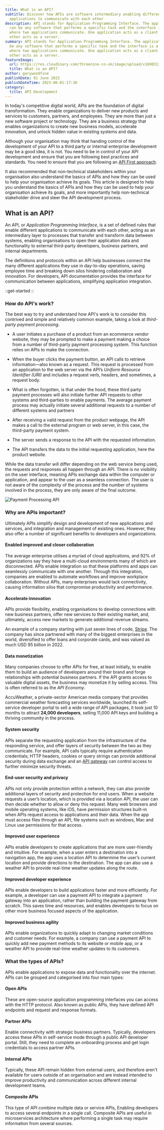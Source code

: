 ```yaml
---
title: What is an API?
subtitle: Discover how APIs are software intermediary enabling different
  applications to communicate with each other
description: API stands for Application Programming Interface. The application
  can be any software that performs a specific task and the interface is a point
  where two applications communicate. One application acts as a client and the
  other acts as a server.
summary: API stands for Application Programming Interface. The application can
  be any software that performs a specific task and the interface is a point
  where two applications communicate. One application acts as a client and the
  other acts as a server.
featureImage:
  url: https://res.cloudinary.com/threenine-co-uk/image/upload/v1690313881/what-is-an-api_fbom2y.jpg
  title: What is an API?
author: garywoodfine
publishDate: 01 June 2023
publishDateTime: 2023-06-01:17:30
category:
  title: API Development
---
```


In today's competitive digital world, APIs are the foundation of digital transformation. They enable organizations to 
deliver new products and services to customers, partners, and employees. They are more than just a new software project
or technology. They are a business strategy that enables organizations to create new business models, accelerate 
innovation, and unlock hidden value in existing systems and data.

Although your organisation may think that handing control of the development of your API to a third party or internal enterprise development
may be a good idea, it is not.  You need to be in control of your API development and ensure that you are following 
best practices and standards.  You need to ensure that you are following an [API First approach](https://threenine.blog/posts/what-is-api-first "What is API first | threenine.co.uk").

It also recommended that non-technical stakeholders within your organisation also understand the basics of APIs and
how they can be used to help your organisation achieve its goals. This article is designed to help you understand
the basics of APIs and how they can be used to help your organisation achieve its goals, and more importantly help
non-technical stakeholder drive and steer the API development process.

## What is an API?

An API, or _Application Programming Interface_, is a set of defined rules that enable different applications to 
communicate with each other, acting as an intermediary layer to processes that transfer and transform data between systems, enabling 
organisations to open their application data and functionality to external third-party developers, business partners, and 
internal departments.

The definitions and protocols within an API help businesses connect the many different applications they use in
day-to-day operations, saving employee time and breaking down silos hindering collaboration and innovation. For 
developers, API documentation provides the interface for communication between applications, simplifying application 
integration.

::get-started
::

### How do API's work?

The best way to try and understand how API's work is to consider this contrived and simple and relatively common example,
taking a look at _third-party payment processing_.

* A user initiates a purchase of a product from an ecommerce vendor website, they may be prompted to make a payment making 
a choice from a number of third-party payment processing system. This function relies on APIs to make the connection.

* When the buyer clicks the payment button, an API calls to retrieve information—also known as a request. This request 
is processed from an application to the web server via the API’s _Uniform Resource Identifier (URI)_ and includes a
request verb, headers, and sometimes, a request body.

* What is often forgotten, is that under the hood, these third party payment processes will also initiate further API 
requests to other systems and third-parties to enable payments. The average payment process may actually initiate several 
additional requests to a number of different systems and partners

* After receiving a valid request from the product webpage, the API makes a call to the external program or web server, 
in this case, the third-party payment system.


* The server sends a response to the API with the requested information.


* The API transfers the data to the initial requesting application, here the product website.

While the data transfer will differ depending on the web service being used, the requests and responses all happen 
through an API. There is no visibility on the user interface, meaning APIs exchange data within the computer or 
application, and appear to the user as a seamless connection.  The user is not aware of the complexity of the process
and the number of systems involved in the process, they are only aware of the final outcome.

![Payment Processing API](/images/payment-processing-flow.png)

### Why are APIs important?

Ultimately APIs simplify design and development of new applications and services, and integration and management of existing ones. 
However, they also offer a number of significant benefits to developers and organizations.

#### Enabled improved and closer collaboration

The average enterprise utilises a myriad of cloud applications, and 92% of organizations say they have a multi-cloud
environments many of which are disconnected. APIs enable integration so that these platforms and apps can seamlessly communicate 
with one another. Through this integration, companies are enabled to automate workflows and improve workplace collaboration. 
Without APIs, many enterprises would lack connectivity, causing information silos that compromise productivity and 
performance.

#### Accelerate innovation

APIs provide flexibility, enabling organisations to develop connections with new business partners, 
offer new services to their existing market, and, ultimately, access new markets to generate additional revenue streams. 

An example of a company starting with just seven lines of code, [Stripe](https://stripe.com/gb). The company
has since partnered with many of the biggest enterprises in the world, diversified to offer loans and corporate cards, 
and was valued as much USD 95 billion in 2022.

#### Data monetization 

Many companies choose to offer APIs for free, at least initially, to enable them to build an 
audience of developers around their brand and forge relationships with potential business partners. If the API grants 
access to valuable digital assets, the business may monetize it by selling access. This is often referred to as the _API 
Economy_. 

AccuWeather, a private-sector American media company that provides commercial weather forecasting services worldwide,
launched its self-service developer portal to sell a wide range of API packages, it took just 10 months to attract 
**24,000 developers**, selling 11,000 API keys and building a thriving community in the process.

#### System security

APIs separate the requesting application from the infrastructure of the responding service, and offer 
layers of security between the two as they communicate. For example, API calls typically require authentication 
credentials; HTTP headers, cookies or query strings can provide additional security during data exchange and an 
[API gateway](https://threenine.blog/posts/api-gateway-pattern) can control access to further minimize security threats.

#### End-user security and privacy

APIs not only provide protection within a network, they can also provide additional layers of security and protection for end users.
When a website requests a user’s location, which is provided via a location API, the user can then decide whether to 
allow or deny this request. Many web browsers and mobile operating systems, like iOS, have permission structures 
built-in when APIs request access to applications and their data. When the app must access files through an API, file 
systems such as windows, Mac and Linux use permissions for that access.

#### Improved user experience

APIs enable developers to create applications that are more user-friendly and intuitive. For example, 
when a user enters a destination into a navigation app, the app uses a location API to determine the user’s current
location and provide directions to the destination. The app can also use a weather API to provide real-time weather
updates along the route.

#### Improved developer experience

APIs enable developers to build applications faster and more efficiently. For example, a developer can use a
payment API to integrate a payment gateway into an application, rather than building the payment gateway from scratch.
This saves time and resources, and enables developers to focus on other more business focused aspects of the application.

#### Improved business agility

APIs enable organizations to quickly adapt to changing market conditions and customer needs. For example,
a company can use a payment API to quickly add new payment methods to its website or mobile app, or a weather API to
provide real-time weather updates to its customers.

### What the types of APIs?

APIs enable applications to expose data and functionality over the internet. APIs can be grouped and categorised into 
four main types:

#### Open APIs 

These are open-source application programming interfaces you can access with the HTTP protocol. Also known as public 
APIs, they have defined API endpoints and request and response formats.


#### Partner APIs 

Enable connectivity with strategic business partners. Typically, developers access these APIs in self-service mode 
through a public API developer portal. Still, they need to complete an onboarding process and get login credentials to
access partner APIs.


#### Internal APIs 

Typically, these API remain hidden from external users, and therefore aren't available for users outside of an organisation
and are instead intended to improve productivity and communication across different internal development teams.


#### Composite APIs 

This type of API combine multiple data or service APIs, Enabling developers to access several endpoints in a single call. 
Composite APIs are useful in microservices architecture where performing a single task may require information from 
several sources.